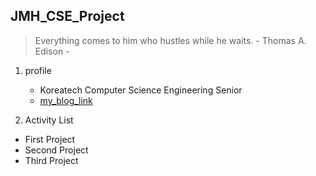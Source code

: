## JMH_CSE_Project

> Everything comes to him who hustles while he waits. - Thomas A. Edison -

1. profile
   * Koreatech Computer Science Engineering Senior
   * [my_blog_link](https://battlesun99.blogspot.com/)



2. Activity List
  * First Project
  * Second Project
  * Third Project
